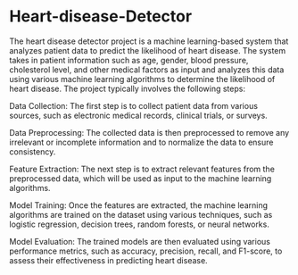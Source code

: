 # Heart-disease-Detector
The heart disease detector project is a machine learning-based system that analyzes patient data to predict the likelihood of heart disease. The system takes in patient information such as age, gender, blood pressure, cholesterol level, and other medical factors as input and analyzes this data using various machine learning algorithms to determine the likelihood of heart disease.  The project typically involves the following steps: 

Data Collection: The first step is to collect patient data from various sources, such as electronic medical records, clinical trials, or surveys.

Data Preprocessing: The collected data is then preprocessed to remove any irrelevant or incomplete information and to normalize the data to ensure consistency.

Feature Extraction: The next step is to extract relevant features from the preprocessed data, which will be used as input to the machine learning algorithms. 

Model Training: Once the features are extracted, the machine learning algorithms are trained on the dataset using various techniques, such as logistic regression, decision trees, random forests, or neural networks. 

Model Evaluation: The trained models are then evaluated using various performance metrics, such as accuracy, precision, recall, and F1-score, to assess their effectiveness in predicting heart disease.
